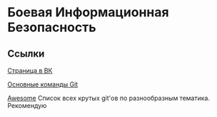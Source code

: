 #  Боевая Информационная Безопасность

## Ссылки

[Страница в ВК](https://vk.com/securitykit)

[Основные команды Git](https://rogerdudler.github.io/git-guide/index.ru.html)

[Awesome](https://github.com/sindresorhus/awesome) 
Список всех крутых git'ов по разнообразным тематика. Рекомендую 


